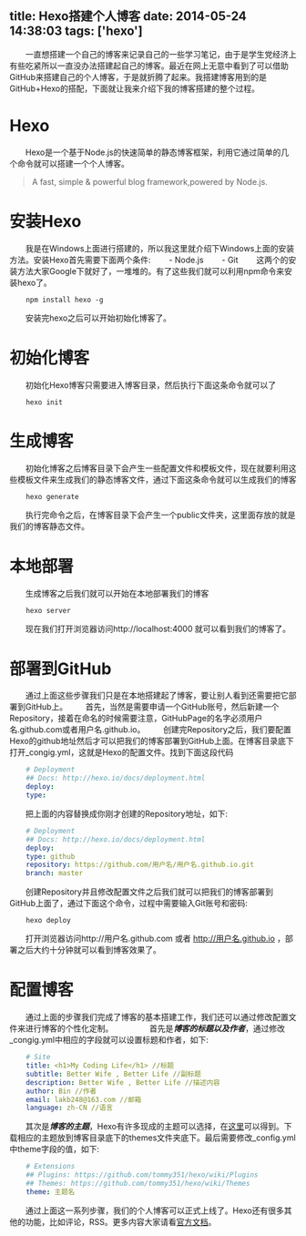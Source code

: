 title: Hexo搭建个人博客
date: 2014-05-24 14:38:03
tags: ['hexo']
---


　　一直想搭建一个自己的博客来记录自己的一些学习笔记，由于是学生党经济上有些吃紧所以一直没办法搭建起自己的博客。最近在网上无意中看到了可以借助GitHub来搭建自己的个人博客，于是就折腾了起来。我搭建博客用到的是GitHub+Hexo的搭配，下面就让我来介绍下我的博客搭建的整个过程。
<!--more-->
# Hexo
　　Hexo是一个基于Node.js的快速简单的静态博客框架，利用它通过简单的几个命令就可以搭建一个个人博客。

> A fast, simple & powerful blog framework,powered by Node.js.

# 安装Hexo
　　我是在Windows上面进行搭建的，所以我这里就介绍下Windows上面的安装方法。安装Hexo首先需要下面两个条件:
　　- Node.js
　　- Git
　　这两个的安装方法大家Google下就好了，一堆堆的。有了这些我们就可以利用npm命令来安装hexo了。
```shell
    npm install hexo -g
```
　　安装完hexo之后可以开始初始化博客了。
　　
# 初始化博客
　　初始化Hexo博客只需要进入博客目录，然后执行下面这条命令就可以了
```shell
    hexo init
```
# 生成博客
 　　初始化博客之后博客目录下会产生一些配置文件和模板文件，现在就要利用这些模板文件来生成我们的静态博客文件，通过下面这条命令就可以生成我们的博客
```shell
    hexo generate
```
　　执行完命令之后，在博客目录下会产生一个public文件夹，这里面存放的就是我们的博客静态文件。
# 本地部署
　　生成博客之后我们就可以开始在本地部署我们的博客
```shell
    hexo server
```
　　现在我们打开浏览器访问http://localhost:4000  就可以看到我们的博客了。
# 部署到GitHub
　　通过上面这些步骤我们只是在本地搭建起了博客，要让别人看到还需要把它部署到GitHub上。
　　首先，当然是需要申请一个GitHub账号，然后新建一个Repository，接着在命名的时候需要注意，GitHubPage的名字必须用户名.github.com或者用户名.github.io。
　　创建完Repository之后，我们要配置Hexo的github地址然后才可以把我们的博客部署到GitHub上面。在博客目录底下打开_congig.yml，这就是Hexo的配置文件。找到下面这段代码
```yaml
    # Deployment
    ## Docs: http://hexo.io/docs/deployment.html
    deploy:
    type:
```
　　把上面的内容替换成你刚才创建的Repository地址，如下:
```yaml
    # Deployment
    ## Docs: http://hexo.io/docs/deployment.html
    deploy:
    type: github
    repository: https://github.com/用户名/用户名.github.io.git
    branch: master
```
　　创建Repository并且修改配置文件之后我们就可以把我们的博客部署到GitHub上面了，通过下面这个命令，过程中需要输入Git账号和密码:
```shell
    hexo deploy
```
　　打开浏览器访问http://用户名.github.com 或者 http://用户名.github.io ，部署之后大约十分钟就可以看到博客效果了。
# 配置博客
　　通过上面的步骤我们完成了博客的基本搭建工作，我们还可以通过修改配置文件来进行博客的个性化定制。
　　
　　首先是***博客的标题以及作者***，通过修改_congig.yml中相应的字段就可以设置标题和作者，如下:

```yaml
    # Site
    title: <h1>My Coding Life</h1> //标题
    subtitle: Better Wife , Better Life //副标题
    description: Better Wife , Better Life //描述内容
    author: Bin //作者
    email: lakb248@163.com //邮箱
    language: zh-CN //语言
```

　　其次是***博客的主题***，Hexo有许多现成的主题可以选择，在[这里](https://github.com/tommy351/hexo/wiki/Themes)可以得到。下载相应的主题放到博客目录底下的themes文件夹底下。最后需要修改_config.yml中theme字段的值，如下:
```yaml
    # Extensions
    ## Plugins: https://github.com/tommy351/hexo/wiki/Plugins
    ## Themes: https://github.com/tommy351/hexo/wiki/Themes
    theme: 主题名
```

　　通过上面这一系列步骤，我们的个人博客可以正式上线了。Hexo还有很多其他的功能，比如评论，RSS。更多内容大家请看[官方文档](http://hexo.io/docs/)。
